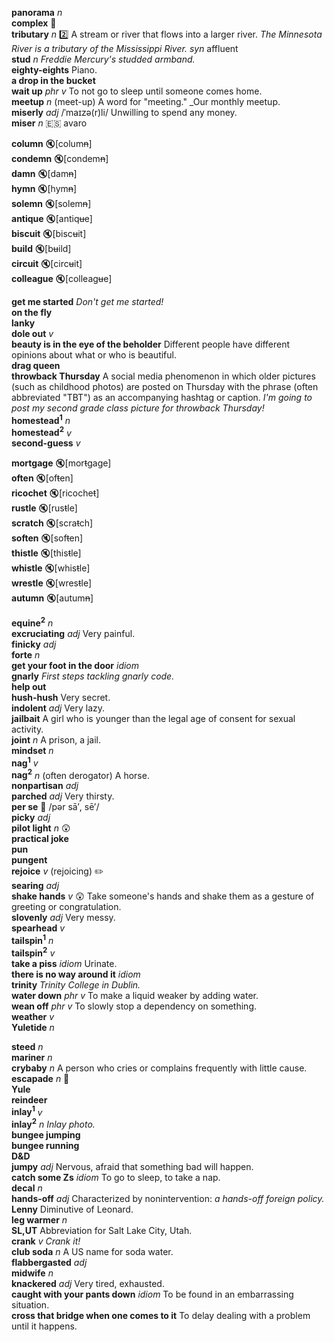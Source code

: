 
__panorama__ _n_  
__complex__ :mega:  
__tributary__ _n_ :two: A stream or river that flows into a larger river. _The Minnesota River is a tributary of the Mississippi River._ _syn_ affluent  
__stud__ _n_ _Freddie Mercury's studded armband._  
__eighty-eights__ Piano.  
__a drop in the bucket__  
__wait up__ _phr v_ To not go to sleep until someone comes home.  
__meetup__ _n_ (meet-up) A word for "meeting." _Our monthly meetup.  
__miserly__ _adj_ /ˈmaɪzə(r)li/ Unwilling to spend any money.  
__miser__ _n_ :es: avaro  

__column__ :mute:[colum~~n~~]  
__condemn__ :mute:[condem~~n~~]  
__damn__ :mute:[dam~~n~~]  
__hymn__ :mute:[hym~~n~~]  
__solemn__ :mute:[solem~~n~~]  
__antique__ :mute:[antiq~~u~~e]  
__biscuit__ :mute:[bisc~~u~~it]  
__build__ :mute:[b~~u~~ild]  
__circuit__ :mute:[circ~~u~~it]  
__colleague__ :mute:[colleag~~u~~e]  

__get me started__ _Don't get me started!_  
__on the fly__  
__lanky__  
__dole out__ _v_  
__beauty is in the eye of the beholder__ Different people have different opinions about what or who is beautiful.  
__drag queen__  
__throwback Thursday__ A social media phenomenon in which older pictures (such as childhood photos) are posted on Thursday with the phrase (often abbreviated "TBT") as an accompanying hashtag or caption. _I'm going to post my second grade class picture for throwback Thursday!_  
__homestead<sup>1</sup>__ _n_  
__homestead<sup>2</sup>__ _v_  
__second-guess__ _v_  

__mortgage__ :mute:[mor~~t~~gage]  
__often__ :mute:[of~~t~~en]  
__ricochet__ :mute:[ricoche~~t~~]  
__rustle__ :mute:[rus~~t~~le]  
__scratch__ :mute:[scra~~t~~ch]  
__soften__ :mute:[sof~~t~~en]  
__thistle__ :mute:[this~~t~~le]  
__whistle__ :mute:[whis~~t~~le]  
__wrestle__ :mute:[wres~~t~~le]  
__autumn__ :mute:[autum~~n~~]  

__equine<sup>2</sup>__ _n_  
__excruciating__ _adj_ Very painful.  
__finicky__ _adj_  
__forte__ _n_  
__get your foot in the door__ _idiom_  
__gnarly__ _First steps tackling gnarly code._  
__help out__  
__hush-hush__ Very secret.  
__indolent__ _adj_ Very lazy.  
__jailbait__ A girl who is younger than the legal age of consent for sexual activity.  
__joint__ _n_ A prison, a jail.  
__mindset__ _n_  
__nag<sup>1</sup>__ _v_  
__nag<sup>2</sup>__ _n_ (often derogator) A horse.  
__nonpartisan__ _adj_  
__parched__ _adj_ Very thirsty.  
__per se__ :mega: /pər sā′, sē′/  
__picky__ _adj_  
__pilot light__ _n_ :astonished:  
__practical joke__  
__pun__  
__pungent__  
__rejoice__ _v_ (rejoicing) :pencil2:  
__searing__ _adj_  
__shake hands__ _v_ :astonished: Take someone's hands and shake them as a gesture of greeting or congratulation.  
__slovenly__ _adj_ Very messy.  
__spearhead__ _v_  
__tailspin<sup>1</sup>__ _n_  
__tailspin<sup>2</sup>__ _v_  
__take a piss__ _idiom_ Urinate.  
__there is no way around it__ _idiom_  
__trinity__ _Trinity College in Dublin._  
__water down__ _phr v_ To make a liquid weaker by adding water.  
__wean off__ _phr v_ To slowly stop a dependency on something.  
__weather__ _v_  
__Yuletide__ _n_  

__steed__ _n_  
__mariner__ _n_  
__crybaby__ _n_ A person who cries or complains frequently with little cause.  
__escapade__ _n_ :dart:  
__Yule__  
__reindeer__  
__inlay<sup>1</sup>__ _v_  
__inlay<sup>2</sup>__ _n_ _Inlay photo._  
__bungee jumping__  
__bungee running__  
__D&D__  
__jumpy__ _adj_ Nervous, afraid that something bad will happen.  
__catch some Zs__ _idiom_ To go to sleep, to take a nap.  
__decal__ _n_  
__hands-off__ _adj_ Characterized by nonintervention: _a hands-off foreign policy._  
__Lenny__ Diminutive of Leonard.  
__leg warmer__ _n_  
__SL,UT__ Abbreviation for Salt Lake City, Utah.  
__crank__ _v_ _Crank it!_  
__club soda__ _n_ A US name for soda water.  
__flabbergasted__ _adj_  
__midwife__ _n_  
__knackered__ _adj_ Very tired, exhausted.  
__caught with your pants down__ _idiom_ To be found in an embarrassing situation.  
__cross that bridge when one comes to it__ To delay dealing with a problem until it happens.  
